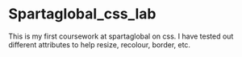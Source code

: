 # Spartaglobal_css_lab
This is my first coursework at spartaglobal on css. I have tested out different attributes to help resize, recolour, border, etc.
